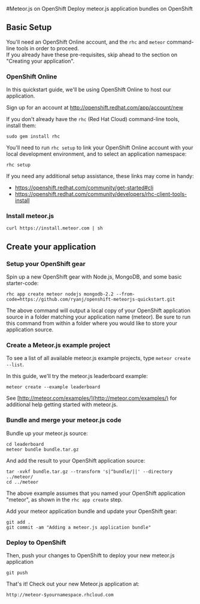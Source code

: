 #Meteor.js on OpenShift
Deploy meteor.js application bundles on OpenShift

## Basic Setup
You'll need an OpenShift Online account, and the `rhc` and `meteor` command-line tools in order to proceed.  
If you already have these pre-requisites, skip ahead to the section on "Creating your application".

### OpenShift Online
In this quickstart guide, we'll be using OpenShift Online to host our application.

Sign up for an account at http://openshift.redhat.com/app/account/new

If you don't already have the `rhc` (Red Hat Cloud) command-line tools, install them:

    sudo gem install rhc

You'll need to run `rhc setup` to link your OpenShift Online account with your local development environment, and to select an application namespace:

    rhc setup

If you need any additional setup assistance, these links may come in handy:

 * https://openshift.redhat.com/community/get-started#cli
 * https://openshift.redhat.com/community/developers/rhc-client-tools-install

### Install meteor.js

    curl https://install.meteor.com | sh

## Create your application
### Setup your OpenShift gear
Spin up a new OpenShift gear with Node.js, MongoDB, and some basic starter-code:

    rhc app create meteor nodejs mongodb-2.2 --from-code=https://github.com/ryanj/openshift-meteorjs-quickstart.git

The above command will output a local copy of your OpenShift application source in a folder matching your application name (meteor).  Be sure to run this command from within a folder where you would like to store your application source.

### Create a Meteor.js example project
To see a list of all available meteor.js example projects, type `meteor create --list`.

In this guide, we'll try the meteor.js leaderboard example:

    meteor create --example leaderboard

See [http://meteor.com/examples/](http://meteor.com/examples/) for additional help getting started with meteor.js.

### Bundle and merge your meteor.js code
Bundle up your meteor.js source:

    cd leaderboard
    meteor bundle bundle.tar.gz

And add the result to your OpenShift application source:

    tar -xvkf bundle.tar.gz --transform 's|^bundle/||' --directory ../meteor/
    cd ../meteor

The above example assumes that you named your OpenShift application "meteor", as shown in the `rhc app create` step.

Add your meteor application bundle and update your OpenShift gear:

    git add .
    git commit -am "Adding a meteor.js application bundle"

### Deploy to OpenShift
Then, push your changes to OpenShift to deploy your new meteor.js application

    git push

That's it! Check out your new Meteor.js application at:

    http://meteor-$yournamespace.rhcloud.com
